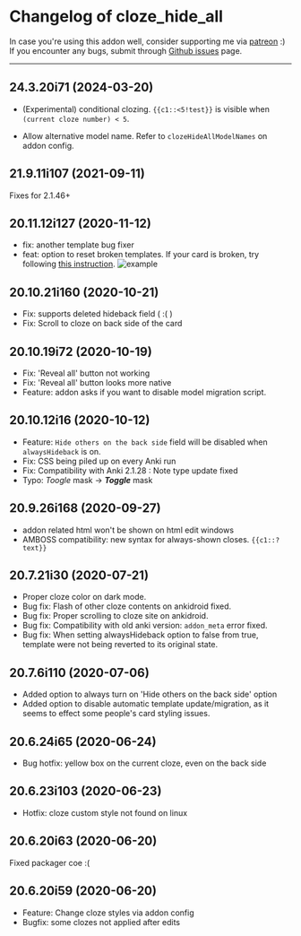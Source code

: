 # Changelog of cloze_hide_all

In case you're using this addon well, consider supporting me via [patreon](https://www.patreon.com/trgk) :)
If you encounter any bugs, submit through [Github issues](https://github.com/trgkanki/remaining_time/issues) page.

-----

[comment]: # (DO NOT MODIFY. new changelog goes here)

## 24.3.20i71 (2024-03-20)

- (Experimental) conditional clozing. `{{c1::<5!test}}` is visible when
  `(current cloze number) < 5`.

- Allow alternative model name. Refer to `clozeHideAllModelNames` on addon config.

## 21.9.11i107 (2021-09-11)

Fixes for 2.1.46+

## 20.11.12i127 (2020-11-12)

- fix: another template bug fixer
- feat: option to reset broken templates. If your card is broken, try following [this instruction](docs/bad_template/instruction.html).
  ![example](docs/bad_template/bad_example.png)

## 20.10.21i160 (2020-10-21)

- Fix: supports deleted hideback field ( :( )
- Fix: Scroll to cloze on back side of the card

## 20.10.19i72 (2020-10-19)

- Fix: 'Reveal all' button not working
- Fix: 'Reveal all' button looks more native
- Feature: addon asks if you want to disable model migration script.

## 20.10.12i16 (2020-10-12)

- Feature: `Hide others on the back side` field will be disabled when `alwaysHideback` is on.
- Fix: CSS being piled up on every Anki run
- Fix: Compatibility with Anki 2.1.28 : Note type update fixed
- Typo: *Toogle* mask →  ***Toggle*** mask

## 20.9.26i168 (2020-09-27)

- addon related html won't be shown on html edit windows
- AMBOSS compatibility: new syntax for always-shown closes. `{{c1::?text}}`

## 20.7.21i30 (2020-07-21)

- Proper cloze color on dark mode.
- Bug fix: Flash of other cloze contents on ankidroid fixed.
- Bug fix: Proper scrolling to cloze site on ankidroid.
- Bug fix: Compatibility with old anki version: `addon_meta` error fixed.
- Bug fix: When setting alwaysHideback option to false from true, template were not being
  reverted to its original state.

## 20.7.6i110 (2020-07-06)

- Added option to always turn on 'Hide others on the back side' option
- Added option to disable automatic template update/migration, as it seems to effect some people's card styling issues.

## 20.6.24i65 (2020-06-24)

- Bug hotfix: yellow box on the current cloze, even on the back side

## 20.6.23i103 (2020-06-23)

- Hotfix: cloze custom style not found on linux

## 20.6.20i63 (2020-06-20)

Fixed packager coe :(

## 20.6.20i59 (2020-06-20)

- Feature: Change cloze styles via addon config
- Bugfix: some clozes not applied after edits

